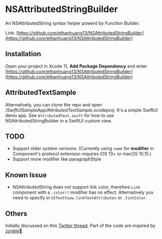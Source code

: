 # NSAttributedStringBuilder
An NSAttributedString syntax helper powerd by Function Builder.

Link: [https://github.com/ethanhuang13/NSAttributedStringBuilder](https://github.com/ethanhuang13/NSAttributedStringBuilder)

## Installation
Open your project in Xcode 11, **Add Package Dependency** and enter [https://github.com/ethanhuang13/NSAttributedStringBuilder](https://github.com/ethanhuang13/NSAttributedStringBuilder)

## AttributedTextSample
Alternatively, you can clone the repo and open */SwiftUISampleApp/AttributedTextSample.xcodeproj*. It's a simple SwiftUI demo app. See `AttributedText.swift` for how to use NSAttributedStringBuilder in a SwiftUI custom view.

## TODO
* Support older system versions. (Currently using `some` for **modifier** in Component's protocol extension requires iOS 13+ or macOS 10.15.)
* Support more modifier like paragraphStyle

## Known Issue
* NSAttributedString does not support link color, therefore `Link` component with a `.color()` modifier has no effect. Alternatively you need to specify in `UITextView.linkTextAttributes` or `.tintColor`. 

## Others
Initially discussed on this [Twitter thread](https://twitter.com/ethanhuang13/status/1148135534826442752). Part of the code are inspired by [zonble](https://github.com/zonble/NSAttributedStringBuilder)🙏.

